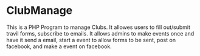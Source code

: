 ClubManage
==========

This is a PHP Program to manage Clubs. It allowes users to fill out/submit travil forms, subscribe to emails. It allows admins to make events once and have it send a email, start a event to allow forms to be sent, post on facebook, and make a event on facebook.